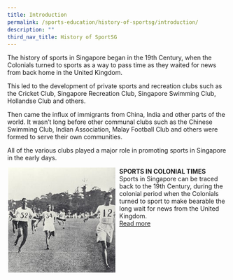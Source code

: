 ```yaml
---
title: Introduction
permalink: /sports-education/history-of-sportsg/introduction/
description: ""
third_nav_title: History of SportSG
---
```

The history of sports in Singapore began in the 19th Century, when the Colonials turned to sports as a way to pass time as they waited for news from back home in the United Kingdom. 

This led to the development of private sports and recreation clubs such as the Cricket Club, Singapore Recreation Club, Singapore Swimming Club, Hollandse Club and others. 

Then came the influx of immigrants from China, India and other parts of the world. It wasn’t long before other communal clubs such as the Chinese Swimming Club, Indian Association, Malay Football Club and others were formed to serve their own communities. 

All of the various clubs played a major role in promoting sports in Singapore in the early days.

<div style="display: flex; align-items: stretch;">
<div style="text-align: center; margin: 0px 8px 15px 0px; flex: 1;">
<img src="/images/Sport%20Education/History%20of%20Singapore%20Sports/Sports%20in%20Colonial%20Times/Sportsincolonialtimes.jpeg" alt="Passion for Sports" style="" />
</div> 
<div style="text-align: left; flex: 1;">
	<b>SPORTS IN COLONIAL TIMES</b>
	<br />
	Sports in Singapore can be traced back to the 19th Century, during the colonial period when the Colonials turned to sport to make bearable the long wait for news from the United Kingdom.
	<br />
	<a href="/sports-education/history-of-sportsg/sports-in-colonial-times/">Read more</a>
</div> 
</div>